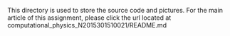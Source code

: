 This directory is used to store the source code and pictures. For the main article of this assignment, please click the url located at computational_physics_N2015301510021/README.md

